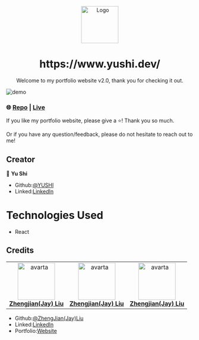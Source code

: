 <div align="center">
  <img alt="Logo" src="https://user-images.githubusercontent.com/75753187/197651348-b0160196-7401-4102-aa0c-4f916d5cdd68.png" width="100" />
</div>
<h1 align="center">
  https://www.yushi.dev/
</h1>
<p align="center">
Welcome to my portfolio website v2.0, thank you for checking it out. 
</p>

![demo](https://user-images.githubusercontent.com/75753187/197652185-e4576710-8121-4a0d-a683-11985dc4e470.png)

### 🌐 [Repo](https://github.com/yushi1007/Portfolio-Website-2.0) | [Live](https://www.yushi.dev/) 

If you like my portfolio website, please give a ⭐️! Thank you so much.

Or if you have any question/feedback, please do not hesitate to reach out to me! 

## Creator

👤 **Yu Shi**

- Github:[@YUSHI](https://github.com/yushi1007) 
- Linked:[LinkedIn](https://www.linkedin.com/in/yushi95/)

# Technologies Used

- React

## Credits

<table align="center">
    <tr>
        <td align="center"><a href="https://zhengjianliu.com/"><img src="https://user-images.githubusercontent.com/75753187/119867297-b9e02a80-beeb-11eb-86b4-607b16764164.jpeg" width="100px;" alt="avarta"/><br/><b>Zhengjian(Jay) Liu</b></a><br/></td>
        <td align="center"><a href="https://brittanychiang.com/"><img src="https://user-images.githubusercontent.com/75753187/197653033-d332c956-bd45-4169-a6d2-d7a0636a884b.jpeg" width="100px;" alt="avarta"/><br/><b>Zhengjian(Jay) Liu</b></a><br/></td>
        <td align="center"><a href="https://lokkeestudios.com/"><img src="https://user-images.githubusercontent.com/75753187/197653083-7d9733e6-f142-48b0-8530-3fa85ba746bd.png" width="100px;" alt="avarta"/><br/><b>Zhengjian(Jay) Liu</b></a><br/></td>
    </tr>
</table>

- Github:[@ZhengJian(Jay)Liu](https://github.com/zhengjianliu) 
- Linked:[LinkedIn](https://www.linkedin.com/in/zhengjian-jay-liu-33776553/)
- Portfolio:[Website](https://zhengjianliu.com/)